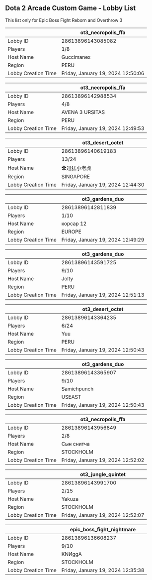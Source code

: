 ## Dota 2 Arcade Custom Game - Lobby List

This list only for Epic Boss Fight Reborn and Overthrow 3

|  | ot3_necropolis_ffa |
| ------ | ------ |
| Lobby ID | 28613896143085082 |
| Players | 1/8 |
| Host Name | Guccimanex |
| Region | PERU |
| Lobby Creation Time | Friday, January 19, 2024 12:50:06 |


|  | ot3_necropolis_ffa |
| ------ | ------ |
| Lobby ID | 28613896142988534 |
| Players | 4/8 |
| Host Name | AVENA 3 URSITAS |
| Region | PERU |
| Lobby Creation Time | Friday, January 19, 2024 12:49:53 |


|  | ot3_desert_octet |
| ------ | ------ |
| Lobby ID | 28613896140619183 |
| Players | 13/24 |
| Host Name | ✿迅猛小老虎 |
| Region | SINGAPORE |
| Lobby Creation Time | Friday, January 19, 2024 12:44:30 |


|  | ot3_gardens_duo |
| ------ | ------ |
| Lobby ID | 28613896142811839 |
| Players | 1/10 |
| Host Name | корсар 12 |
| Region | EUROPE |
| Lobby Creation Time | Friday, January 19, 2024 12:49:29 |


|  | ot3_gardens_duo |
| ------ | ------ |
| Lobby ID | 28613896143591725 |
| Players | 9/10 |
| Host Name | Jolty |
| Region | PERU |
| Lobby Creation Time | Friday, January 19, 2024 12:51:13 |


|  | ot3_desert_octet |
| ------ | ------ |
| Lobby ID | 28613896143364235 |
| Players | 6/24 |
| Host Name | Yuu |
| Region | PERU |
| Lobby Creation Time | Friday, January 19, 2024 12:50:43 |


|  | ot3_gardens_duo |
| ------ | ------ |
| Lobby ID | 28613896143365907 |
| Players | 9/10 |
| Host Name | Samichpunch |
| Region | USEAST |
| Lobby Creation Time | Friday, January 19, 2024 12:50:43 |


|  | ot3_necropolis_ffa |
| ------ | ------ |
| Lobby ID | 28613896143956849 |
| Players | 2/8 |
| Host Name | Сын снитча |
| Region | STOCKHOLM |
| Lobby Creation Time | Friday, January 19, 2024 12:52:02 |


|  | ot3_jungle_quintet |
| ------ | ------ |
| Lobby ID | 28613896143991700 |
| Players | 2/15 |
| Host Name | Yakuza |
| Region | STOCKHOLM |
| Lobby Creation Time | Friday, January 19, 2024 12:52:07 |


|  | epic_boss_fight_nightmare |
| ------ | ------ |
| Lobby ID | 28613896136608237 |
| Players | 9/10 |
| Host Name | KNИggA |
| Region | STOCKHOLM |
| Lobby Creation Time | Friday, January 19, 2024 12:35:38 |



